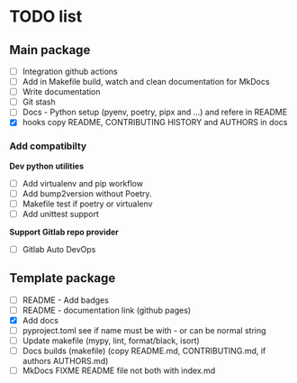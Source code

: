 # TODO list

## Main package

- [ ] Integration github actions
- [ ] Add in Makefile build, watch and clean documentation for MkDocs
- [ ] Write documentation
- [ ] Git stash
- [ ] Docs - Python setup (pyenv, poetry, pipx and ...) and refere in README
- [x] hooks copy README, CONTRIBUTING HISTORY and AUTHORS in docs

### Add compatibilty

**Dev python utilities**

- [ ] Add virtualenv and pip workflow
- [ ] Add bump2version without Poetry.
- [ ] Makefile test if poetry or virtualenv
- [ ] Add unittest support

**Support Gitlab repo provider**

- [ ] Gitlab Auto DevOps


## Template package

- [ ] README - Add badges
- [ ] README - documentation link (github pages)
- [x] Add docs
- [ ] pyproject.toml see if name must be with - or can be normal string
- [ ] Update makefile (mypy, lint, format/black, isort)
- [ ] Docs builds (makefile) (copy README.md, CONTRIBUTING.md, if authors AUTHORS.md)
- [ ] MkDocs FIXME README file not both with index.md

